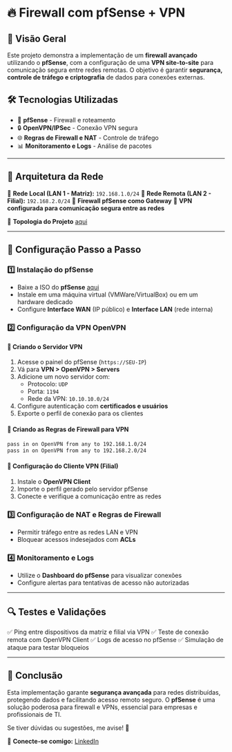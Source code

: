 # 🔥 Firewall com pfSense + VPN

## 📌 Visão Geral
Este projeto demonstra a implementação de um **firewall avançado** utilizando o **pfSense**, com a configuração de uma **VPN site-to-site** para comunicação segura entre redes remotas. O objetivo é garantir **segurança, controle de tráfego e criptografia** de dados para conexões externas.

## 🛠️ Tecnologias Utilizadas
- 🏢 **pfSense** - Firewall e roteamento
- 🔒 **OpenVPN/IPSec** - Conexão VPN segura
- 🌐 **Regras de Firewall e NAT** - Controle de tráfego
- 📊 **Monitoramento e Logs** - Análise de pacotes

---

## 📜 Arquitetura da Rede

🔹 **Rede Local (LAN 1 - Matriz):** `192.168.1.0/24`
🔹 **Rede Remota (LAN 2 - Filial):** `192.168.2.0/24`
🔹 **Firewall pfSense como Gateway**
🔹 **VPN configurada para comunicação segura entre as redes**

📌 **Topologia do Projeto**
[aqui](50590619-ca1d-43f7-85aa-7c86caeecd40.png)

---

## 🚀 Configuração Passo a Passo

### 1️⃣ Instalação do pfSense
- Baixe a ISO do **pfSense** [aqui](https://www.pfsense.org/download/)
- Instale em uma máquina virtual (VMWare/VirtualBox) ou em um hardware dedicado
- Configure **Interface WAN** (IP público) e **Interface LAN** (rede interna)

### 2️⃣ Configuração da VPN OpenVPN
#### 🔹 Criando o Servidor VPN
1. Acesse o painel do pfSense (`https://SEU-IP`)
2. Vá para **VPN > OpenVPN > Servers**
3. Adicione um novo servidor com:
   - Protocolo: `UDP`
   - Porta: `1194`
   - Rede da VPN: `10.10.10.0/24`
4. Configure autenticação com **certificados e usuários**
5. Exporte o perfil de conexão para os clientes

#### 🔹 Criando as Regras de Firewall para VPN
```bash
pass in on OpenVPN from any to 192.168.1.0/24
pass in on OpenVPN from any to 192.168.2.0/24
```

#### 🔹 Configuração do Cliente VPN (Filial)
1. Instale o **OpenVPN Client**
2. Importe o perfil gerado pelo servidor pfSense
3. Conecte e verifique a comunicação entre as redes

### 3️⃣ Configuração de NAT e Regras de Firewall
- Permitir tráfego entre as redes LAN e VPN
- Bloquear acessos indesejados com **ACLs**

### 4️⃣ Monitoramento e Logs
- Utilize o **Dashboard do pfSense** para visualizar conexões
- Configure alertas para tentativas de acesso não autorizadas

---

## 🔍 Testes e Validações
✅ Ping entre dispositivos da matriz e filial via VPN
✅ Teste de conexão remota com OpenVPN Client
✅ Logs de acesso no pfSense
✅ Simulação de ataque para testar bloqueios

---

## 📜 Conclusão
Esta implementação garante **segurança avançada** para redes distribuídas, protegendo dados e facilitando acesso remoto seguro. O **pfSense** é uma solução poderosa para firewall e VPNs, essencial para empresas e profissionais de TI.

Se tiver dúvidas ou sugestões, me avise! 🚀

🔗 **Conecte-se comigo:** [LinkedIn](https://www.linkedin.com/in/kaua7k/)
